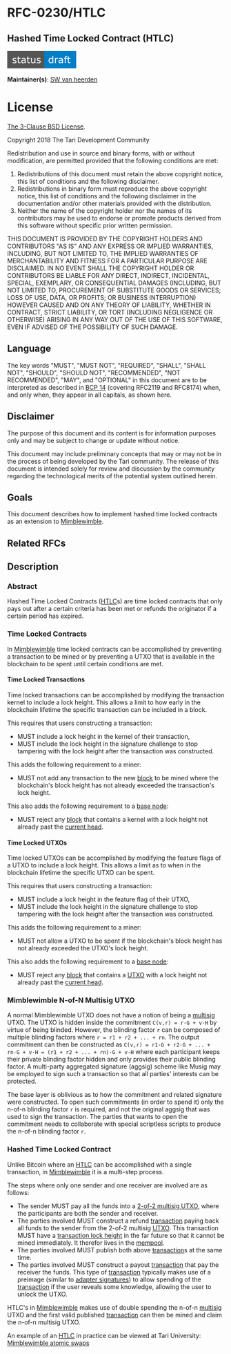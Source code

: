 # RFC-0230/HTLC

## Hashed Time Locked Contract (HTLC)

![status: draft](theme/images/status-draft.svg)

**Maintainer(s)**: [SW van heerden](https://github.com/SWvheerden)

# License

[ The 3-Clause BSD License](https://opensource.org/licenses/BSD-3-Clause).

Copyright 2018 The Tari Development Community

Redistribution and use in source and binary forms, with or without modification, are permitted provided that the
following conditions are met:

1. Redistributions of this document must retain the above copyright notice, this list of conditions and the following
   disclaimer.
2. Redistributions in binary form must reproduce the above copyright notice, this list of conditions and the following
   disclaimer in the documentation and/or other materials provided with the distribution.
3. Neither the name of the copyright holder nor the names of its contributors may be used to endorse or promote products
   derived from this software without specific prior written permission.

THIS DOCUMENT IS PROVIDED BY THE COPYRIGHT HOLDERS AND CONTRIBUTORS "AS IS" AND ANY EXPRESS OR IMPLIED WARRANTIES,
INCLUDING, BUT NOT LIMITED TO, THE IMPLIED WARRANTIES OF MERCHANTABILITY AND FITNESS FOR A PARTICULAR PURPOSE ARE
DISCLAIMED. IN NO EVENT SHALL THE COPYRIGHT HOLDER OR CONTRIBUTORS BE LIABLE FOR ANY DIRECT, INDIRECT, INCIDENTAL,
SPECIAL, EXEMPLARY, OR CONSEQUENTIAL DAMAGES (INCLUDING, BUT NOT LIMITED TO, PROCUREMENT OF SUBSTITUTE GOODS OR
SERVICES; LOSS OF USE, DATA, OR PROFITS; OR BUSINESS INTERRUPTION) HOWEVER CAUSED AND ON ANY THEORY OF LIABILITY,
WHETHER IN CONTRACT, STRICT LIABILITY, OR TORT (INCLUDING NEGLIGENCE OR OTHERWISE) ARISING IN ANY WAY OUT OF THE USE OF
THIS SOFTWARE, EVEN IF ADVISED OF THE POSSIBILITY OF SUCH DAMAGE.

## Language

The key words "MUST", "MUST NOT", "REQUIRED", "SHALL", "SHALL NOT", "SHOULD", "SHOULD NOT", "RECOMMENDED", 
"NOT RECOMMENDED", "MAY", and "OPTIONAL" in this document are to be interpreted as described in 
[BCP 14](https://tools.ietf.org/html/bcp14) (covering RFC2119 and RFC8174) when, and only when, they appear in all capitals, as 
shown here.

## Disclaimer

The purpose of this document and its content is for information purposes only and may be subject to change or update
without notice.

This document may include preliminary concepts that may or may not be in the process of being developed by the Tari
community. The release of this document is intended solely for review and discussion by the community regarding the
technological merits of the potential system outlined herein.

## Goals

This document describes how to implement hashed time locked contracts as an extension to [Mimblewimble].

## Related RFCs
## Description
### Abstract
Hashed Time Locked Contracts ([HTLC]s) are time locked contracts that only pays out after a certain criteria has been met or refunds the originator if a certain period has expired. 

### Time Locked Contracts


In [Mimblewimble] time locked contracts can be accomplished by preventing a transaction to be mined or by preventing a UTXO that is available in the blockchain to be spent until certain conditions are met.

#### Time Locked Transactions

Time locked transactions can be accomplished by modifying the transaction kernel to include a lock height. This allows a limit to how early in the blockchain lifetime the specific transaction can be included in a block. 

This requires that users constructing a transaction:
* MUST include a lock height in the kernel of their transaction,
* MUST include the lock height in the signature challenge to stop tampering with the lock height after the transaction was constructed.

This adds the following requirement to a miner:
* MUST not add any transaction to the new [block] to be mined where the blockchain's block height has not already exceeded the transaction's lock height.


This also adds the following requirement to a [base node]:
* MUST reject any [block] that contains a kernel with a lock height not already past the [current head].

#### Time Locked UTXOs

Time locked UTXOs can be accomplished by modifying the feature flags of a UTXO to include a lock height. This allows a limit as to when in the blockchain lifetime the specific UTXO can be spent. 

This requires that users constructing a transaction:

- MUST include a lock height in the feature flag of their UTXO,
- MUST include the lock height in the signature challenge to stop tampering with the lock height after the transaction was constructed.

This adds the following requirement to a miner:

- MUST not allow a UTXO to be spent if the blockchain's block height has not already exceeded the UTXO's lock height.

This also adds the following requirement to a [base node]:

- MUST reject any [block] that contains a [UTXO] with a lock height not already past the [current head].

### Mimblewimble N-of-N Multisig UTXO

A normal Mimblewimble UTXO does not have a notion of being a [multisig] UTXO. The UTXO is hidden inside the commitment `C(v,r) = r·G + v·H` by virtue of being blinded. However, the blinding factor `r` can be composed of multiple blinding factors where `r = r1 + r2 + ... + rn`. The output commitment can then be constructed as `C(v,r) = r1·G + r2·G + ... + rn·G + v·H = (r1 + r2 + ... + rn)·G + v·H` where each participant keeps their private blinding factor hidden and only provides their public blinding factor. A multi-party aggregated signature (aggsig) scheme like Musig may be employed to sign such a transaction so that all parties' interests can be protected.

The base layer is oblivious as to how the commitment and related signature were constructed. To open such commitments (in order to spend it) only the n-of-n blinding factor `r` is required, and not the original aggsig that was used to sign the transaction. The parties that wants to open the commitment needs to collaborate with special scriptless scripts to produce the n-of-n blinding factor `r`.

### Hashed Time Locked Contract

Unlike Bitcoin where an [HTLC] can be accomplished with a single transaction, in [Mimblewimble] it is a multi-step process. 

The steps where only one sender and one receiver are involved are as follows:
* The sender MUST pay all the funds into a [2-of-2 multisig UTXO](#mimblewimble-n-of-n-multisig-utxo), where the participants are both the sender and receiver.
* The parties involved MUST construct a refund [transaction] paying back all funds to the sender from the 2-of-2 multisig [UTXO]. This transaction MUST have a [transaction lock height](#time-locked-transactions) in the far future so that it cannot be mined immediately. It therefor lives in the [mempool].
* The parties involved MUST publish both above [transaction]s at the same time. 
* The parties involved MUST construct a payout [transaction] that pay the receiver the funds. This type of [transaction] typically makes use of a preimage (similar to [adapter signatures](introduction-to-scriptless-scripts.html#adaptor-signatures)) to allow spending of the [transaction] if the user reveals some knowledge, allowing the user to unlock the UTXO.

HTLC's in [Mimblewimble] makes use of double spending the n-of-n [multisig] UTXO and the first valid published [transaction] can then be mined and claim the n-of-n multisig UTXO. 

An example of an [HTLC] in practice can be viewed at Tari University:
[Mimblewimble atomic swaps](https://tlu.tarilabs.com/protocols/grin-protocol-overview/MainReport.html#atomic-swaps)

[HTLC]: Glossary.md#hashed-time-locked-contract
[mempool]: Glossary.md#mempool
[Mimblewimble]: Glossary.md#mimblewimble
[base node]: Glossary.md#base-node
[block]: Glossary.md#block
[current head]: Glossary.md#current-head
[utxo]: Glossary.md#unspent-transaction-outputs
[multisig]: Glossary.md#multisig
[transaction]: Glossary.md#transaction
